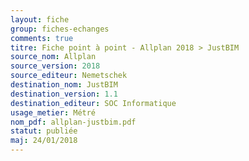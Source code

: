 ```yaml
---
layout: fiche
group: fiches-echanges
comments: true
titre: Fiche point à point - Allplan 2018 > JustBIM
source_nom: Allplan
source_version: 2018
source_editeur: Nemetschek
destination_nom: JustBIM
destination_version: 1.1
destination_editeur: SOC Informatique
usage_metier: Métré
nom_pdf: allplan-justbim.pdf
statut: publiée
maj: 24/01/2018
---
```

